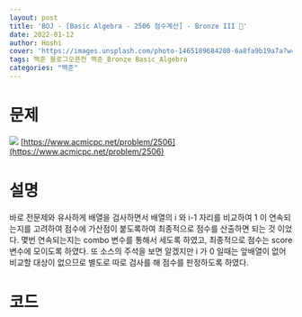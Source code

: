 ```yaml
---
layout: post
title: 'BOJ - [Basic Algebra - 2506 점수계산] - Bronze III 🥉'
date: 2022-01-12
author: Hoshi
cover: 'https://images.unsplash.com/photo-1465189684280-6a8fa9b19a7a?w=1600&q=900'
tags: 백준 블로그오픈전 백준_Bronze Basic_Algebra
categories: "백준"
---
```

# 문제
![]({{site.url}}/assets/img/posts_img/2506.png)
[https://www.acmicpc.net/problem/2506](https://www.acmicpc.net/problem/2506)

# 설명
바로 전문제와 유사하게 배열을 검사하면서 배열의 i 와 i-1 자리를 비교하여 1 이 연속되는지를 고려하여 점수에 가산점이 붙도록하여 최종적으로 점수를 산출하면 되는 것 이었다. 몇번 연속되는지는 combo 변수를 통해서 세도록 하였고, 최종적으로 점수는 score 변수에 모이도록 하였다. 또 소스의 주석을 보면 알겠지만 i 가 0 일때는 앞배열이 없어 비교할 대상이 없으므로 별도로 따로 검사를 해 점수를 판정하도록 하였다.

# 코드

```c

```
